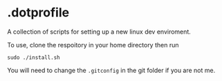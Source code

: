 # .dotprofile

A collection of scripts for setting up a new linux dev enviroment.

To use, clone the respoitory in your home directory then run
```
sudo ./install.sh
```

You will need to change the `.gitconfig` in the git folder if you are not me.